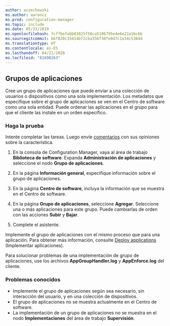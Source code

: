 ```yaml
---
author: aczechowski
ms.author: aaroncz
ms.prod: configuration-manager
ms.topic: include
ms.date: 05/21/2019
ms.openlocfilehash: fcffbefabb03025f50ca5106795e4e6e22a16c6b
ms.sourcegitcommit: bbf820c35414bf2cba356f30fe047c1a34c5384d
ms.translationtype: HT
ms.contentlocale: es-ES
ms.lasthandoff: 04/21/2020
ms.locfileid: "81698263"
---
```

## <a name="application-groups"></a><a name="bkmk_app-group"></a> Grupos de aplicaciones

<!--3555907-->

Cree un grupo de aplicaciones que puede enviar a una colección de usuarios o dispositivos como una sola implementación. Los metadatos que especifique sobre el grupo de aplicaciones se ven en el Centro de software como una sola entidad. Puede ordenar las aplicaciones en el grupo para que el cliente las instale en un orden específico.

### <a name="try-it-out"></a>Haga la prueba

Intente completar las tareas. Luego envíe [comentarios](../../../../understand/find-help.md#product-feedback) con sus opiniones sobre la característica.

1. En la consola de Configuration Manager, vaya al área de trabajo **Biblioteca de software**. Expanda **Administración de aplicaciones** y seleccione el nodo **Grupo de aplicaciones**.  

1. En la página **Información general**, especifique información sobre el grupo de aplicaciones.  

1. En la página **Centro de software**, incluya la información que se muestra en el Centro de software.  

1. En la página **Grupo de aplicaciones**, seleccione **Agregar**. Seleccione una o más aplicaciones para este grupo. Puede cambiarlas de orden con las acciones **Subir** y **Bajar**.  

1. Complete el asistente.  

Implemente el grupo de aplicaciones con el mismo proceso que para una aplicación. Para obtener más información, consulte [Deploy applications](../../../../../apps/deploy-use/deploy-applications.md) (Implementar aplicaciones).

Para solucionar problemas de una implementación de grupo de aplicaciones, use los archivos **AppGroupHandler.log** y **AppEnforce.log** del cliente.

### <a name="known-issues"></a>Problemas conocidos

- Implemente el grupo de aplicaciones según sea necesario, sin interacción del usuario, y en una colección de dispositivos.
- El grupo de aplicaciones no se muestra actualmente en el Centro de software.
- La implementación de un grupo de aplicaciones no se muestra en el nodo **Implementaciones** del área de trabajo **Supervisión**.
